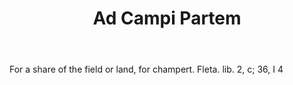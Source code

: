 ---
title: Ad Campi Partem
letter: A
permalink: "/definitions/ad-campi-partem.html"
body: For a share of the field or land, for champert. Fleta. lib. 2, c; 36, I 4
published_at: '2018-07-07'
layout: post
---